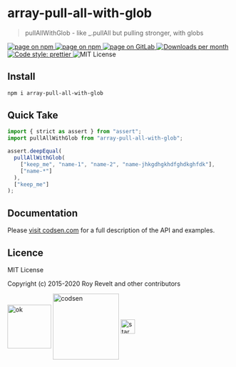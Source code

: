# array-pull-all-with-glob

> pullAllWithGlob - like \_.pullAll but pulling stronger, with globs

<div class="package-badges">
  <a href="https://www.npmjs.com/package/array-pull-all-with-glob" rel="nofollow noreferrer noopener">
    <img src="https://img.shields.io/badge/-npm-blue?style=flat-square" alt="page on npm">
  </a>
  <a href="https://codsen.com/os/array-pull-all-with-glob" rel="nofollow noreferrer noopener">
    <img src="https://img.shields.io/badge/-Codsen-blue?style=flat-square" alt="page on npm">
  </a>
  <a href="https://gitlab.com/codsen/codsen/tree/master/packages/array-pull-all-with-glob" rel="nofollow noreferrer noopener">
    <img src="https://img.shields.io/badge/-GitLab-blue?style=flat-square" alt="page on GitLab">
  </a>
  <a href="https://npmcharts.com/compare/array-pull-all-with-glob?interval=30" rel="nofollow noreferrer noopener" target="_blank">
    <img src="https://img.shields.io/npm/dm/array-pull-all-with-glob.svg?style=flat-square" alt="Downloads per month">
  </a>
  <a href="https://prettier.io" rel="nofollow noreferrer noopener" target="_blank">
    <img src="https://img.shields.io/badge/code_style-prettier-brightgreen.svg?style=flat-square" alt="Code style: prettier">
  </a>
  <img src="https://img.shields.io/badge/licence-MIT-brightgreen.svg?style=flat-square" alt="MIT License">
</div>

## Install

```bash
npm i array-pull-all-with-glob
```

## Quick Take

```js
import { strict as assert } from "assert";
import pullAllWithGlob from "array-pull-all-with-glob";

assert.deepEqual(
  pullAllWithGlob(
    ["keep_me", "name-1", "name-2", "name-jhkgdhgkhdfghdkghfdk"],
    ["name-*"]
  ),
  ["keep_me"]
);
```

## Documentation

Please [visit codsen.com](https://codsen.com/os/array-pull-all-with-glob/) for a full description of the API and examples.

## Licence

MIT License

Copyright (c) 2015-2020 Roy Revelt and other contributors

<img src="https://codsen.com/images/png-codsen-ok.png" width="98" alt="ok" align="center"> <img src="https://codsen.com/images/png-codsen-1.png" width="148" alt="codsen" align="center"> <img src="https://codsen.com/images/png-codsen-star-small.png" width="32" alt="star" align="center">
